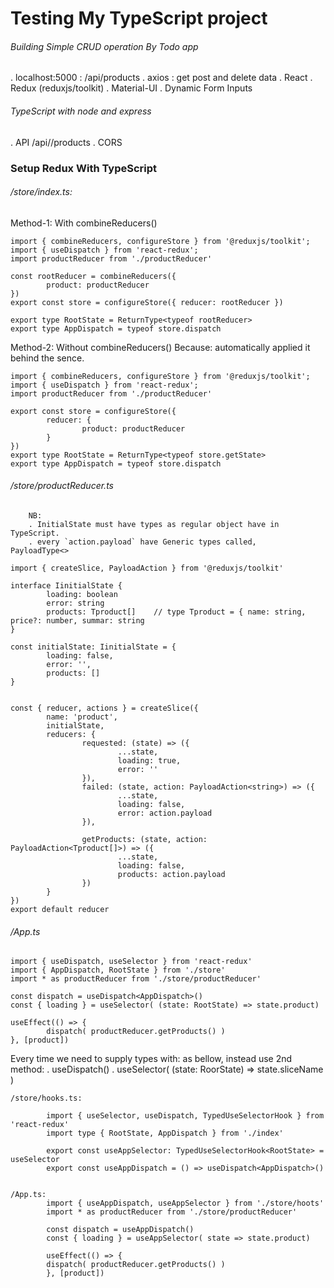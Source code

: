 # Testing My TypeScript project

###### Building Simple CRUD operation By Todo app
  . localhost:5000                            : /api/products
  . axios                                     : get post and delete data
  . React
  . Redux       (reduxjs/toolkit)
  . Material-UI
  . Dynamic Form Inputs


###### TypeScript with node and express
  . API         /api//products
  . CORS

### Setup Redux With TypeScript


###### /store/index.ts:

Method-1: With combineReducers()

```
import { combineReducers, configureStore } from '@reduxjs/toolkit';
import { useDispatch } from 'react-redux';
import productReducer from './productReducer' 					

const rootReducer = combineReducers({
        product: productReducer
})
export const store = configureStore({ reducer: rootReducer })

export type RootState = ReturnType<typeof rootReducer> 				
export type AppDispatch = typeof store.dispatch
```

Method-2: Without combineReducers() Because: automatically applied it behind the sence. 	

```
import { combineReducers, configureStore } from '@reduxjs/toolkit';
import { useDispatch } from 'react-redux';
import productReducer from './productReducer' 					

export const store = configureStore({
        reducer: { 									
                product: productReducer
        } 										
})
export type RootState = ReturnType<typeof store.getState> 			
export type AppDispatch = typeof store.dispatch
```



###### /store/productReducer.ts

        NB:											
        . InitialState must have types as regular object have in TypeScript. 			
        . every `action.payload` have Generic types called, 	PayloadType<>



```
import { createSlice, PayloadAction } from '@reduxjs/toolkit' 				

interface IinitialState { 									
        loading: boolean
        error: string
        products: Tproduct[] 	// type Tproduct = { name: string, price?: number, summar: string
} 												

const initialState: IinitialState = { 							
        loading: false, 										
        error: '',
        products: []
} 												


const { reducer, actions } = createSlice({
        name: 'product',
        initialState, 
        reducers: {
                requested: (state) => ({
                        ...state,
                        loading: true, 
                        error: ''
                }),
                failed: (state, action: PayloadAction<string>) => ({
                        ...state,
                        loading: false, 
                        error: action.payload
                }),

                getProducts: (state, action: PayloadAction<Tproduct[]>) => ({
                        ...state,
                        loading: false, 
                        products: action.payload
                })
        }
})
export default reducer
```

###### /App.ts

```
import { useDispatch, useSelector } from 'react-redux' 
import { AppDispatch, RootState } from './store' 
import * as productReducer from './store/productReducer' 

const dispatch = useDispatch<AppDispatch>()
const { loading } = useSelector( (state: RootState) => state.product) 

useEffect(() => {
        dispatch( productReducer.getProducts() )
}, [product])
```


Every time we need to supply types with: as bellow, instead use 2nd method:
. useDispatch<AppDispatch>()
. useSelector( (state: RoorState) => state.sliceName )


```
/store/hooks.ts:

        import { useSelector, useDispatch, TypedUseSelectorHook } from 'react-redux'
        import type { RootState, AppDispatch } from './index' 

        export const useAppSelector: TypedUseSelectorHook<RootState> = useSelector
        export const useAppDispatch = () => useDispatch<AppDispatch>()


/App.ts:
        import { useAppDispatch, useAppSelector } from './store/hoots'
        import * as productReducer from './store/productReducer'

        const dispatch = useAppDispatch()
        const { loading } = useAppSelector( state => state.product)

        useEffect(() => {
        dispatch( productReducer.getProducts() )
        }, [product])
```




